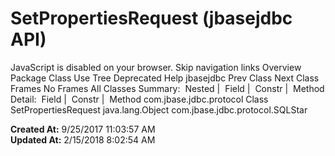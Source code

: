 # SetPropertiesRequest (jbasejdbc   API)

JavaScript is disabled on your browser. Skip navigation links Overview Package Class Use Tree Deprecated Help jbasejdbc Prev Class Next Class Frames No Frames All Classes Summary:  Nested |  Field |  Constr |  Method Detail:  Field |  Constr |  Method com.jbase.jdbc.protocol Class SetPropertiesRequest java.lang.Object com.jbase.jdbc.protocol.SQLStar  

**Created At:** 9/25/2017 11:03:57 AM  
**Updated At:** 2/15/2018 8:02:54 AM  

